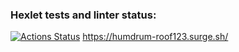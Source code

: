 ### Hexlet tests and linter status:
[![Actions Status](https://github.com/danilanchik/layout-designer-project-58/workflows/hexlet-check/badge.svg)](https://github.com/danilanchik/layout-designer-project-58/actions)
https://humdrum-roof123.surge.sh/
